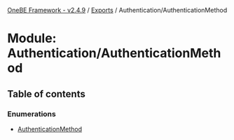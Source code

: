 [OneBE Framework - v2.4.9](../README.md) / [Exports](../modules.md) / Authentication/AuthenticationMethod

# Module: Authentication/AuthenticationMethod

## Table of contents

### Enumerations

- [AuthenticationMethod](../enums/Authentication_AuthenticationMethod.AuthenticationMethod.md)
